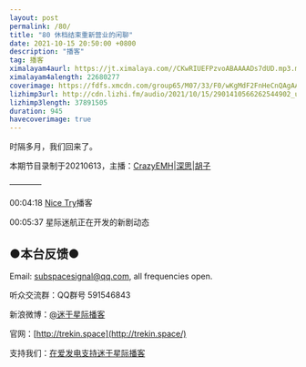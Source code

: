 ```yaml
---
layout: post
permalink: /80/
title: "80 休档结束重新营业的闲聊"
date: 2021-10-15 20:50:00 +0800
description: "播客"
tag: 播客 
ximalayam4aurl: https://jt.ximalaya.com//CKwRIUEFPzvoABAAAADs7dUD.mp3.m4a?channel=rss&amp;album_id=3135361&amp;track_id=462648326&amp;uid=6418191&amp;jt=https://audio.xmcdn.com/storages/b326-audiofreehighqps/49/8F/CKwRIUEFPzvoABAAAADs7dUD.mp3
ximalayam4alength: 22680277
coverimage: https://fdfs.xmcdn.com/group65/M07/33/F0/wKgMdF2FnHeCnQAgAACU2uwLpv0657.jpg
lizhimp3url: http://cdn.lizhi.fm/audio/2021/10/15/2901410566262544902_ud.mp3
lizhimp3length: 37891505
duration: 945
havecoverimage: true
---  
```


时隔多月，我们回来了。

本期节目录制于20210613，主播：[CrazyEMH](mailto:emh@trekin.space)\|[深思](mailto:deepthought@trekin.space)\|[胡子](https://weibo.com/p/1005051764117203)

————

00:04:18 [Nice Try](https://nicetrypod.com/)播客

00:05:37 星际迷航正在开发的新剧动态

## ●本台反馈●

Email: [subspacesignal@qq.com](mailto:subspacesignal@qq.com), all frequencies open.

听众交流群：QQ群号 591546843

新浪微博：[@迷于星际播客](http://weibo.com/lostinst)

官网：[http://trekin.space](http://trekin.space/)

支持我们：[在爱发电支持迷于星际播客](https://afdian.net/@lostinst)
